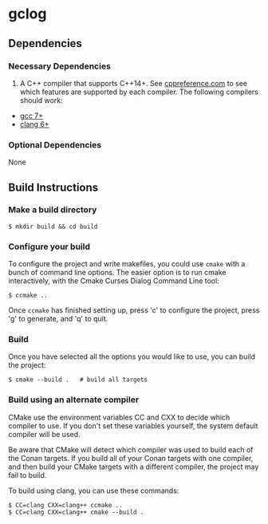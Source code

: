 # gclog

## Dependencies

### Necessary Dependencies
1. A C++ compiler that supports C++14+. 
See [cppreference.com](https://en.cppreference.com/w/cpp/compiler_support)
to see which features are supported by each compiler.
The following compilers should work:
  * [gcc 7+](https://gcc.gnu.org/)
  * [clang 6+](https://clang.llvm.org/)
  

### Optional Dependencies

None
## Build Instructions

### Make a build directory

    $ mkdir build && cd build

### Configure your build

To configure the project and write makefiles, you could use `cmake` with a
bunch of command line options. The easier option is to run cmake interactively,
with the Cmake Curses Dialog Command Line tool:  

    $ ccmake ..

Once `ccmake` has finished setting up, press 'c' to configure the project, 
press 'g' to generate, and 'q' to quit.

### Build
Once you have selected all the options you would like to use, you can build the 
project:

    $ cmake --build .   # build all targets

### Build using an alternate compiler

CMake use the environment variables CC and CXX to decide which 
compiler to use. If you don't set these variables yourself, the system 
default compiler will be used.

Be aware that CMake will detect which compiler was used to build each of the 
Conan targets. 
If you build all of your Conan targets with one compiler, and then build your 
CMake targets with a different compiler, the project may fail to build. 

To build using clang, you can use these commands:

    $ CC=clang CXX=clang++ ccmake ..
    $ CC=clang CXX=clang++ cmake --build .